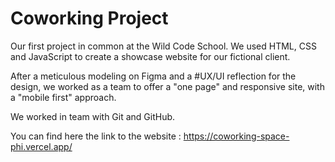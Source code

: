# Coworking Project

Our first project in common at the Wild Code School. 
We used HTML, CSS and JavaScript to create a showcase website for our fictional client. 

After a meticulous modeling on Figma and a #UX/UI reflection for the design, we worked as a team to offer a "one page" and responsive site, with a "mobile first" approach.

We worked in team with Git and GitHub. 

You can find here the link to the website : https://coworking-space-phi.vercel.app/
